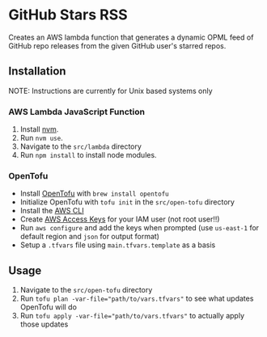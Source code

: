# GitHub Stars RSS

Creates an AWS lambda function that generates a dynamic OPML feed of GitHub repo releases from the given GitHub user's starred repos.

## Installation

NOTE: Instructions are currently for Unix based systems only

### AWS Lambda JavaScript Function

1. Install [nvm](https://github.com/nvm-sh/nvm#installing-and-updating).
2. Run `nvm use`.
3. Navigate to the `src/lambda` directory
4. Run `npm install` to install node modules.

### OpenTofu

- Install [OpenTofu](https://opentofu.org/) with `brew install opentofu`
- Initialize OpenTofu with `tofu init` in the `src/open-tofu` directory
- Install the [AWS CLI](https://docs.aws.amazon.com/cli/latest/userguide/getting-started-install.html)
- Create [AWS Access Keys](https://docs.aws.amazon.com/IAM/latest/UserGuide/id_credentials_access-keys.html#Using_CreateAccessKey) for your IAM user (not root user!!)
- Run `aws configure` and add the keys when prompted (use `us-east-1` for default region and `json` for output format)
- Setup a `.tfvars` file using `main.tfvars.template` as a basis

## Usage

1. Navigate to the `src/open-tofu` directory
2. Run `tofu plan -var-file="path/to/vars.tfvars"` to see what updates OpenTofu will do
3. Run `tofu apply -var-file="path/to/vars.tfvars"` to actually apply those updates
